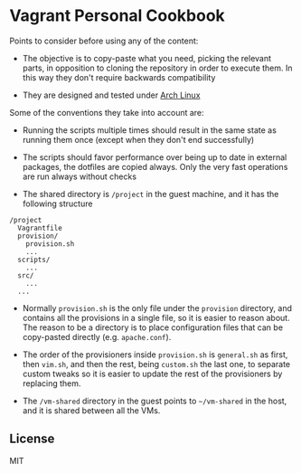 # Vagrant Personal Cookbook

Points to consider before using any of the content:

- The objective is to copy-paste what you need, picking the relevant parts, in opposition to cloning the repository in order to execute them. In this way they don't require backwards compatibility

- They are designed and tested under [Arch Linux](https://www.archlinux.org/)

Some of the conventions they take into account are:

- Running the scripts multiple times should result in the same state as running them once (except when they don't end successfully)

- The scripts should favor performance over being up to date in external packages, the dotfiles are copied always. Only the very fast operations are run always without checks

- The shared directory is `/project` in the guest machine, and it has the following structure

```
/project
  Vagrantfile
  provision/
    provision.sh
    ...
  scripts/
    ...
  src/
    ...
  ...
```

- Normally `provision.sh` is the only file under the `provision` directory, and contains all the provisions in a single file, so it is easier to reason about. The reason to be a directory is to place configuration files that can be copy-pasted directly (e.g. `apache.conf`).

- The order of the provisioners inside `provision.sh` is `general.sh` as first, then `vim.sh`, and then the rest, being `custom.sh` the last one, to separate custom tweaks so it is easier to update the rest of the provisioners by replacing them.

- The `/vm-shared` directory in the guest points to `~/vm-shared` in the host, and it is shared between all the VMs.

## License

MIT

